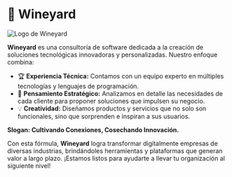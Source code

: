 # 🍇 Wineyard

![Logo de Wineyard](https://drive.google.com/file/d/1mw2jXSwwjIhTTpI_-xn4rjSt3wlI5yrL/view?usp=sharing)

**Wineyard** es una consultoría de software dedicada a la creación de soluciones tecnológicas innovadoras y personalizadas. Nuestro enfoque combina:

- 🏆 **Experiencia Técnica:** Contamos con un equipo experto en múltiples tecnologías y lenguajes de programación.
- 🧩 **Pensamiento Estratégico:** Analizamos en detalle las necesidades de cada cliente para proponer soluciones que impulsen su negocio.
- 💡 **Creatividad:** Diseñamos productos y servicios que no solo son funcionales, sino que sorprenden e inspiran a sus usuarios.

**Slogan: Cultivando Conexiones, Cosechando Innovación.**

Con esta fórmula, **Wineyard** logra transformar digitalmente empresas de diversas industrias, brindándoles herramientas y plataformas que generan valor a largo plazo. ¡Estamos listos para ayudarte a llevar tu organización al siguiente nivel!
